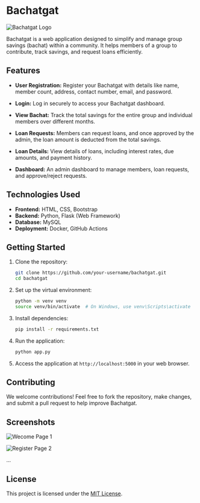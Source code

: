 # Bachatgat

![Bachatgat Logo](path/to/your/logo.png)

Bachatgat is a web application designed to simplify and manage group savings (bachat) within a community. It helps members of a group to contribute, track savings, and request loans efficiently.

## Features

- **User Registration:** Register your Bachatgat with details like name, member count, address, contact number, email, and password.

- **Login:** Log in securely to access your Bachatgat dashboard.

- **View Bachat:** Track the total savings for the entire group and individual members over different months.

- **Loan Requests:** Members can request loans, and once approved by the admin, the loan amount is deducted from the total savings.

- **Loan Details:** View details of loans, including interest rates, due amounts, and payment history.

- **Dashboard:** An admin dashboard to manage members, loan requests, and approve/reject requests.

## Technologies Used

- **Frontend:** HTML, CSS, Bootstrap
- **Backend:** Python, Flask (Web Framework)
- **Database:** MySQL
- **Deployment:** Docker, GitHub Actions

## Getting Started

1. Clone the repository:

    ```bash
    git clone https://github.com/your-username/bachatgat.git
    cd bachatgat
    ```

2. Set up the virtual environment:

    ```bash
    python -m venv venv
    source venv/bin/activate  # On Windows, use venv\Scripts\activate
    ```

3. Install dependencies:

    ```bash
    pip install -r requirements.txt
    ```

4. Run the application:

    ```bash
    python app.py
    ```

5. Access the application at `http://localhost:5000` in your web browser.

## Contributing

We welcome contributions! Feel free to fork the repository, make changes, and submit a pull request to help improve Bachatgat.

## Screenshots

![Wecome Page 1](/auth-template/__screenshots/welcome.JPG)

![Register Page 2](/auth-template/__screenshots/register.JPG)

...

## License

This project is licensed under the [MIT License](LICENSE).
